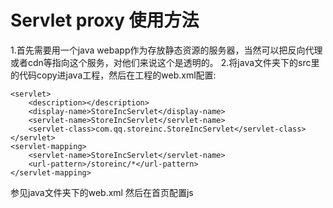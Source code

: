 Servlet proxy 使用方法
======================
1.首先需要用一个java webapp作为存放静态资源的服务器，当然可以把反向代理或者cdn等指向这个服务，对他们来说这个是透明的。
2.将java文件夹下的src里的代码copy进java工程，然后在工程的web.xml配置:

    <servlet>
        <description></description>
        <display-name>StoreIncServlet</display-name>
        <servlet-name>StoreIncServlet</servlet-name>
        <servlet-class>com.qq.storeinc.StoreIncServlet</servlet-class>
    </servlet>
    <servlet-mapping>
        <servlet-name>StoreIncServlet</servlet-name>
        <url-pattern>/storeinc/*</url-pattern>
    </servlet-mapping>
    
参见java文件夹下的web.xml
然后在首页配置js
    <script type="text/javascript" id="file_config">
        var g_config = {
            jsmap:{
                'init': 'base.js',
                'util': 'base.js',
                'p1': 'page/p1.js',
                'p2': 'page/p2.js',
                'p3': 'page/p3.js'
            },
            storeInc:{
                'store': true,
                'inc': true,
				'proxy':true,
                'debug': false
            },
            testEnv: false,
            staticPath: '/release',
			serverDomain: 'http://localhost:6600/storeinc',
            buildType: 'project',
            ver: '2014012000050'
        };
    </script>
